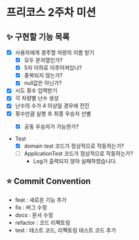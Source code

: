 # 프리코스 2주차 미션

## ✨ 구현할 기능 목록

- [x] 사용자에게 경주할 차량의 이름 받기
    - [x] 모두 문자열인가?
    - [x] 5자 이하로 이루어져있나?
    - [x] 중복되지 않는가?
    - [x] null값은 아닌가?
- [x] 시도 횟수 입력받기
- [x] 각 차량별 난수 생성
- [x] 난수의 수가 4 이상일 경우에 전진
- [x] 횟수만큼 실행 후 최종 우승자 선별
    - [x] 공동 우승자가 가능한가?


- Test
    - [x] domain test 코드가 정상적으로 작동하는가?
    - [ ] ApplicationTest 코드가 정상적으로 작동하는가?
        - Log가 출력되지 않아 실패하였습니다.

## ⭐️ Commit Convention

- feat : 새로운 기능 추가
- fix : 버그 수정
- docs : 문서 수정
- refactor : 코드 리펙토링
- test : 테스트 코드, 리펙토링 테스트 코드 추가
